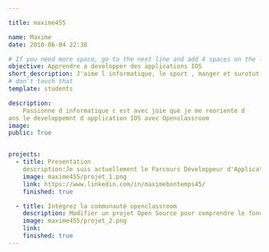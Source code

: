 ```yaml
---

title: maxime455

name: Maxime
date: 2018-06-04 22:38

# If you need more space, go to the next line and add 4 spaces on the left, as in 'description'.
objective: Apprendre a developper des applications IOS
short_description: J'aime l informatique, le sport , manger et surotut dormir !!!
# don't touch that
template: students

description:
    Passionne d informatique c est avec joie que je me reoriente d
ans le developpemnt d application IOS avec Openclassroom
image:
public: True


projects:
  - title: Presentation
    description:Je suis actuellement le Parcours Développeur d'Application IOS
    image: maxime455/projet_1.png
    link: https://www.linkedin.com/in/maximebontemps45/
    finished: true

  - title: Intégrez la communauté openclassroom
    description: Modifier un projet Open Source pour comprendre le fonctionnement de Git, de Github et des pull requests.
    image: maxime455/projet_2.png
    link:
    finished: true
---
```


